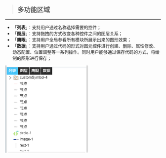 > ## **多功能区域**

---

- 「**列表**」：支持用户通过名称选择需要的控件；
- 「**图层**」：支持拖拽的方式改变各种控件之间的图层关系；
- 「**鹰眼**」：支持用户全局参看所有模块所展示出来的图形效果；
- 「**数据**」：支持用户通过代码的形式对图元控件进行创建、删除、属性修改、动态配置、位置调整等一系列操作。同时用户能够通过保存代码的方式，将绘制的图形进行保存；

![多功能区域](assets/img/PageDesign-multiFunctionalArea.png "多功能区域")